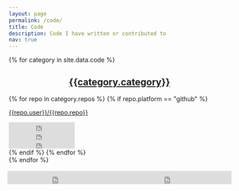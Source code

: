 ```yaml
---
layout: page
permalink: /code/
title: Code
description: Code I have written or contributed to
nav: true
---
```



<!---
Github badges from : https://ghbtns.com/
--->

{% for category in site.data.code %}
  <a id="{{category.link}}"></a>
  <div class="theme-card hoverable mt-3 p-3">
  <h2 style="text-align: center;"><a href="#{{category.link}}">{{category.category}}</a></h2>
  {% for repo in category.repos %}
    {% if repo.platform == "github" %}
        <div class="row">
            <div class="col-sm-6">
                <p><a href="https://github.com/{{repo.user}}/{{repo.repo}}" target="_blank"><i class="fab fa-github"></i>  {{repo.user}}/{{repo.repo}}</a></p>
            </div>
            <div class="col-sm-2">
                <iframe src="https://ghbtns.com/github-btn.html?user={{repo.user}}&repo={{repo.repo}}&type=fork&count=true&v=2" frameborder="0" scrolling="0" width="150" height="20" title="GitHub"></iframe>
            </div>
            <div class="col-sm-2">
                <iframe src="https://ghbtns.com/github-btn.html?user={{repo.user}}&repo={{repo.repo}}&type=star&count=true&v=2" frameborder="0" scrolling="0" width="150" height="20" title="GitHub"></iframe>
            </div>
            <div class="col-sm-2">
                <iframe src="https://ghbtns.com/github-btn.html?user={{repo.user}}&repo={{repo.repo}}&type=watch&count=true&v=2" frameborder="0" scrolling="0" width="150" height="20" title="GitHub"></iframe>
            </div>
        </div>
    {% endif %}
  {% endfor %}
  </div>
{% endfor %}
<br>
<br>
<div style="display: flex; align-items: center; justify-content: center;">
    <iframe src="https://ghbtns.com/github-btn.html?user={{site.github_username}}&type=follow&count=true&size=large" frameborder="0" scrolling="0" width="230" height="30" title="GitHub"></iframe>
    <iframe src="https://ghbtns.com/github-btn.html?user={{site.github_username}}&type=sponsor&size=large" frameborder="0" scrolling="0" width="280" height="30" title="GitHub"></iframe>
</div>